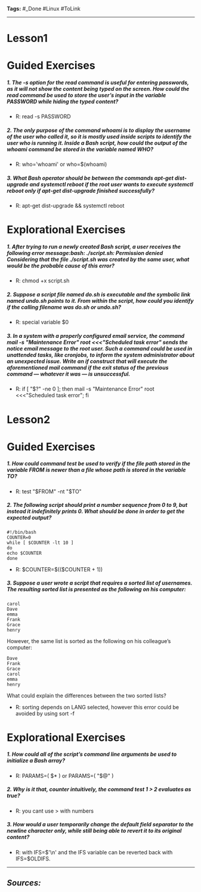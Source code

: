 **Tags:** #_Done 
#Linux  #ToLink 
- - -
# Lesson1
# Guided Exercises
##### 1. The -s option for the read command is useful for entering passwords, as it will not show the content being typed on the screen. How could the read command be used to store the user’s input in the variable PASSWORD while hiding the typed content?
- R:  read -s PASSWORD
##### 2. The only purpose of the command whoami is to display the username of the user who called it, so it is mostly used inside scripts to identify the user who is running it. Inside a Bash script, how could the output of the whoami command be stored in the variable named WHO?
- R: who='whoami' or who=$(whoami)
##### 3. What Bash operator should be between the commands apt-get dist-upgrade and systemctl reboot if the root user wants to execute systemctl reboot only if apt-get dist-upgrade finished successfully?
- R:  apt-get dist-upgrade && systemctl reboot

# Explorational Exercises
##### 1. After trying to run a newly created Bash script, a user receives the following error message\:bash: ./script.sh: Permission denied Considering that the file ./script.sh was created by the same user, what would be the probable cause of this error?
- R: chmod +x script.sh
##### 2. Suppose a script file named do.sh is executable and the symbolic link named undo.sh points to it. From within the script, how could you identify if the calling filename was do.sh or undo.sh?
- R: special variable $0
##### 3. In a system with a properly configured email service, the command mail -s "Maintenance Error" root <<<"Scheduled task error" sends the notice email message to the root user. Such a command could be used in unattended tasks, like cronjobs, to inform the system administrator about an unexpected issue. Write an if construct that will execute the aforementioned mail command if the exit status of the previous command — whatever it was — is unsuccessful.
- R:  if [ "$?" -ne 0 ]; then mail -s "Maintenance Error" root <<<"Scheduled task
error"; fi

# Lesson2
# Guided Exercises
##### 1. How could command test be used to verify if the file path stored in the variable FROM is newer than a file whose path is stored in the variable TO?
- R:  test "\$FROM" -nt "$TO"
##### 2. The following script should print a number sequence from 0 to 9, but instead it indefinitely prints 0. What should be done in order to get the expected output?
```
#!/bin/bash
COUNTER=0
while [ $COUNTER -lt 10 ]
do
echo $COUNTER
done
```
- R:   \$COUNTER=\$((\$COUNTER + 1))
##### 3. Suppose a user wrote a script that requires a sorted list of usernames. The resulting sorted list is presented as the following on his computer:
```
carol
Dave
emma
Frank
Grace
henry
```
However, the same list is sorted as the following on his colleague’s computer:
```
Dave
Frank
Grace
carol
emma
henry
```
What could explain the differences between the two sorted lists?
- R: sorting depends on LANG selected, however this error could be avoided by using sort -f

# Explorational Exercises
##### 1. How could all of the script’s command line arguments be used to initialize a Bash array?
- R: PARAMS=( $* ) or PARAMS=( "\$@" )
##### 2. Why is it that, counter intuitively, the command test 1 > 2 evaluates as true?
- R: you cant use > with numbers
##### 3. How would a user temporarily change the default field separator to the newline character only, while still being able to revert it to its original content?
- R: with IFS=$'\n' and the IFS variable can be reverted back with
IFS=$OLDIFS.
- - - 
## ***Sources:***